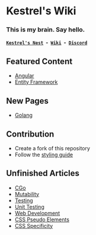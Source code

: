 # Kestrel's Wiki

### This is my brain. Say hello.
**[`Kestrel's Nest`](https://kestrelsnest.gg) &nbsp;-&nbsp; [`Wiki`](https://wiki.kestrelsnest.gg) &nbsp;-&nbsp; [`Discord`](https://discord.kestrelsnest.gg)**

## Featured Content
- [Angular](./Development/Frontend/Web/Angular/angular.md)
- [Entity Framework](./Development/Backend/Database/EntityFramework/entity-framework.md)

## New Pages
- [Golang](./Development/Languages/Golang/golang.md)

## Contribution
- Create a fork of this repository
- Follow the [styling guide](./Meta/styling-guide.md)

## Unfinished Articles
- [CGo](./Development/Languages/Golang/cgo.md)
- [Mutability](./Development/Concepts/mutability.md)
- [Testing](./Development/Concepts/Testing/testing.md)
- [Unit Testing](./Development/Concepts/Testing/unit-testing.md)
- [Web Development](./Development/Frontend/Web/web-development.md)
- [CSS Pseudo Elements](./Development/Frontend/Web/CSS/pseudo-elements.md)
- [CSS Specificity](./Development/Frontend/Web/CSS/specificity.md)